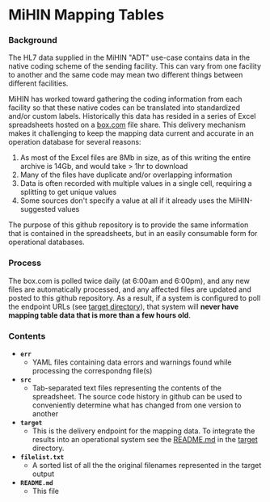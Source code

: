 # MiHIN Mapping Tables

### Background

The HL7 data supplied in the MiHIN "ADT" use-case contains data in the native
coding scheme of the sending facility.  This can vary from one facility to
another and the same code may mean two different things between different facilities.

MiHIN has worked toward gathering the coding information from each facility
so that these native codes can be translated into standardized and/or custom
labels.  Historically this data has resided in a series of Excel spreadsheets
hosted on a [box.com](https://mihin.box.com/s/2r247jiarfyg524y7oe285eph4tddep3)
file share.  This delivery mechanism makes it challenging to keep the mapping
data current and accurate in an operation database for several reasons:

1) As most of the Excel files are 8Mb in size, as of this writing the entire archive is 14Gb, and would take > 1hr to download
2) Many of the files have duplicate and/or overlapping information
3) Data is often recorded with multiple values in a single cell, requiring a splitting to get unique values
4) Some sources don't specify a value at all if it already uses the MiHIN-suggested values

The purpose of this github repository is to provide the same information that is
contained in the spreadsheets, but in an easily consumable form for operational
databases.

### Process

The box.com is polled twice daily (at 6:00am and 6:00pm), and any new files are
automatically processed, and any affected files are updated and posted to this
github repository.  As a result, if a system is configured to poll the endpoint
URLs (see [target directory](target)), that system will **never have mapping table
data that is more than a few hours old**.

### Contents

* **`err`**
  * YAML files containing data errors and warnings found while processing the correspondng file(s)
* **`src`**
  * Tab-separated text files representing the contents of the spreadsheet.
The source code history in github can be used to conveniently determine what has
changed from one version to another
* **`target`**
  * This is the delivery endpoint for the mapping data.  To integrate the results into
an operational system see the [README.md](target/README.md) in the [target](target/) directory.
* **`filelist.txt`**
  * A sorted list of all the the original filenames represented in the target output
* **`README.md`**
  * This file
